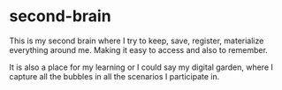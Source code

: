 # second-brain
This is my second brain where I try to keep, save, register, materialize everything around me. Making it easy to access and also to remember.

It is also a place for my learning or I could say my digital garden, where I capture all the bubbles in all the scenarios I participate in.
